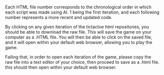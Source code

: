 Each HTML file number corresponds to the chronological order in which each script was made using AI. 1 being the first iteration, and each following number represents a more recent and updated code.


By clicking on any given iteration of the tictactoe html repositories, you should be able to download the raw file. This will save the game on your computer as a .HTML file. You will then be able to click on the saved file, and it will open within your default web browser, allowing you to play the game.


Failing that, in order to open each iteration of the game, please copy the raw file into a text editor of your choice, then proceed to save as a .html file. this should then open within your default web browser.
